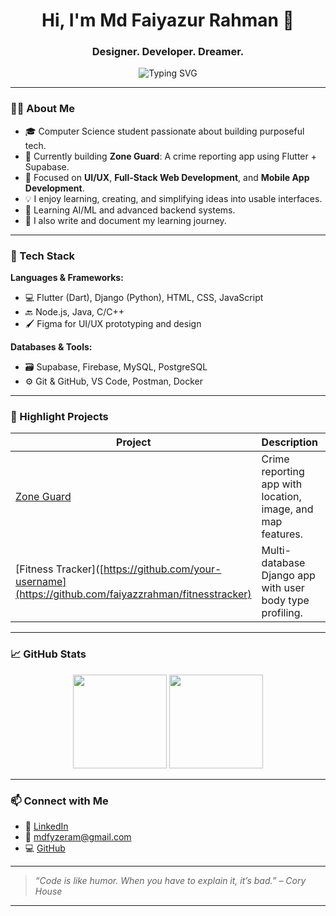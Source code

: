 <h1 align="center">Hi, I'm Md Faiyazur Rahman 👋</h1>
<h3 align="center">Designer. Developer. Dreamer.</h3>

<p align="center">
  <img src="https://readme-typing-svg.demolab.com?font=Fira+Code&duration=3000&pause=500&color=F7768E&center=true&vCenter=true&width=435&lines=UI%2FUX+Designer;Full-Stack+Developer;Flutter+%26+Django+Enthusiast;Open+Source+Explorer" alt="Typing SVG" />
</p>

---

### 👨‍💻 About Me

- 🎓 Computer Science student passionate about building purposeful tech.
- 🔭 Currently building **Zone Guard**: A crime reporting app using Flutter + Supabase.
- 🎯 Focused on **UI/UX**, **Full-Stack Web Development**, and **Mobile App Development**.
- 💡 I enjoy learning, creating, and simplifying ideas into usable interfaces.
- 🧠 Learning AI/ML and advanced backend systems.
- 📝 I also write and document my learning journey.

---

### 🚀 Tech Stack

**Languages & Frameworks:**
- 💻 Flutter (Dart), Django (Python), HTML, CSS, JavaScript
- 🔙 Node.js, Java, C/C++
- 🖌️ Figma for UI/UX prototyping and design

**Databases & Tools:**
- 🗃️ Supabase, Firebase, MySQL, PostgreSQL
- ⚙️ Git & GitHub, VS Code, Postman, Docker

---

### 📌 Highlight Projects

| Project | Description | Stack |
|--------|-------------|-------|
| [Zone Guard]([https://github.com/your-username/zoneguard](https://github.com/faiyazzrahman/zoneguard)) | Crime reporting app with location, image, and map features. | Flutter, Supabase |
| [Fitness Tracker]([https://github.com/your-username](https://github.com/faiyazzrahman/fitnesstracker) | Multi-database Django app with user body type profiling. | Django, MySQL |

---

### 📈 GitHub Stats

<p align="center">
  <img src="https://github-readme-stats.vercel.app/api?username=faiyazzrahman&show_icons=true&theme=radical" height="150" />
  <img src="https://github-readme-stats.vercel.app/api/top-langs/?username=faiyazzrahman&layout=compact&theme=radical" height="150" />
</p>

---

### 📫 Connect with Me

- 🔗 [LinkedIn](https://www.linkedin.com/in/faiyazzrahman)
- 📧 mdfyzeram@gmail.com
- 💻 [GitHub](https://github.com/faiyazzrahman)

---

> _“Code is like humor. When you have to explain it, it’s bad.” – Cory House_

---


